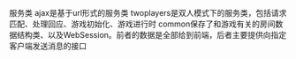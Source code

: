 服务类
ajax是基于url形式的服务类
twoplayers是双人模式下的服务类，包括请求匹配、处理回应、游戏初始化、游戏进行时
common保存了和游戏有关的房间数据结构类、以及WebSession。前者的数据是全部给到前端，后者主要提供向指定客户端发送消息的接口
